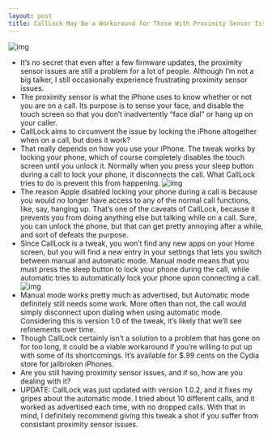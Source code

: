 ```yaml
---
layout: post
title: CallLock May Be a Workaround for Those With Proximity Sensor Issues
---
```

![img](http://media.idownloadblog.com/wp-content/uploads/2010/12/CallLock-04.png)
* It’s no secret that even after a few firmware updates, the proximity sensor issues are still a problem for a lot of people. Although I’m not a big talker, I still occasionally experience frustrating proximity sensor issues.
* The proximity sensor is what the iPhone uses to know whether or not you are on a call. Its purpose is to sense your face, and disable the touch screen so that you don’t inadvertently “face dial” or hang up on your caller.
* CallLock aims to circumvent the issue by locking the iPhone altogether when on a call, but does it work?
* That really depends on how you use your iPhone. The tweak works by locking your phone, which of course completely disables the touch screen until you unlock it. Normally when you press your sleep button during a call to lock your phone, it disconnects the call. What CallLock tries to do is prevent this from happening.
![img](http://media.idownloadblog.com/wp-content/uploads/2010/12/CallLock-02.png)
* The reason Apple disabled locking your phone during a call is because you would no longer have access to any of the normal call functions, like, say, hanging up. That’s one of the caveats of CallLock, because it prevents you from doing anything else but talking while on a call. Sure, you can unlock the phone, but that can get pretty annoying after a while, and sort of defeats the purpose.
* Since CallLock is a tweak, you won’t find any new apps on your Home screen, but you will find a new entry in your settings that lets you switch between manual and automatic mode. Manual mode means that you must press the sleep button to lock your phone during the call, while automatic tries to automatically lock your phone upon connecting a call.
![img](http://media.idownloadblog.com/wp-content/uploads/2010/12/CallLock-03.png)
* Manual mode works pretty much as advertised, but Automatic mode definitely still needs some work. More often than not, the call would simply disconnect upon dialing when using automatic mode. Considering this is version 1.0 of the tweak, it’s likely that we’ll see refinements over time.
* Though CallLock certainly isn’t a solution to a problem that has gone on for too long, it could be a viable workaround if you’re willing to put up with some of its shortcomings. It’s available for $.99 cents on the Cydia store for jailbroken iPhones.
* Are you still having proximity sensor issues, and if so, how are you dealing with it?
* UPDATE: CallLock was just updated with version 1.0.2, and it fixes my gripes about the automatic mode. I tried about 10 different calls, and it worked as advertised each time, with no dropped calls. With that in mind, I definitely recommend giving this tweak a shot if you suffer from consistant proximity sensor issues.

